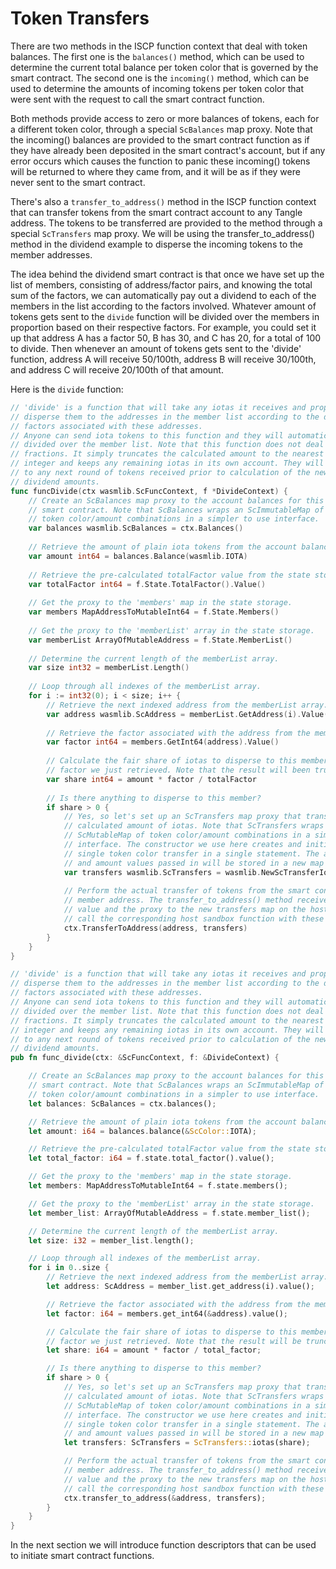 # Token Transfers

There are two methods in the ISCP function context that deal with token balances. The
first one is the `balances()` method, which can be used to determine the current total
balance per token color that is governed by the smart contract. The second one is
the `incoming()` method, which can be used to determine the amounts of incoming tokens per
token color that were sent with the request to call the smart contract function.

Both methods provide access to zero or more balances of tokens, each for a different token
color, through a special `ScBalances` map proxy. Note that the incoming() balances are
provided to the smart contract function as if they have already been deposited in the
smart contract's account, but if any error occurs which causes the function to panic these
incoming() tokens will be returned to where they came from, and it will be as if they were
never sent to the smart contract.

There's also a `transfer_to_address()` method in the ISCP function context that can
transfer tokens from the smart contract account to any Tangle address. The tokens to be
transferred are provided to the method through a special `ScTransfers` map proxy. We will
be using the transfer_to_address() method in the dividend example to disperse the incoming
tokens to the member addresses.

The idea behind the dividend smart contract is that once we have set up the list of
members, consisting of address/factor pairs, and knowing the total sum of the factors, we
can automatically pay out a dividend to each of the members in the list according to the
factors involved. Whatever amount of tokens gets sent to the `divide` function will be
divided over the members in proportion based on their respective factors. For example, you
could set it up that address A has a factor 50, B has 30, and C has 20, for a total of 100
to divide. Then whenever an amount of tokens gets sent to the 'divide' function, address A
will receive 50/100th, address B will receive 30/100th, and address C will receive
20/100th of that amount.

Here is the `divide` function:

```go
// 'divide' is a function that will take any iotas it receives and properly
// disperse them to the addresses in the member list according to the dispersion
// factors associated with these addresses.
// Anyone can send iota tokens to this function and they will automatically be
// divided over the member list. Note that this function does not deal with
// fractions. It simply truncates the calculated amount to the nearest lower
// integer and keeps any remaining iotas in its own account. They will be added
// to any next round of tokens received prior to calculation of the new
// dividend amounts.
func funcDivide(ctx wasmlib.ScFuncContext, f *DivideContext) {
    // Create an ScBalances map proxy to the account balances for this
    // smart contract. Note that ScBalances wraps an ScImmutableMap of
    // token color/amount combinations in a simpler to use interface.
    var balances wasmlib.ScBalances = ctx.Balances()
    
    // Retrieve the amount of plain iota tokens from the account balance
    var amount int64 = balances.Balance(wasmlib.IOTA)
    
    // Retrieve the pre-calculated totalFactor value from the state storage.
    var totalFactor int64 = f.State.TotalFactor().Value()
    
    // Get the proxy to the 'members' map in the state storage.
    var members MapAddressToMutableInt64 = f.State.Members()
    
    // Get the proxy to the 'memberList' array in the state storage.
    var memberList ArrayOfMutableAddress = f.State.MemberList()
    
    // Determine the current length of the memberList array.
    var size int32 = memberList.Length()
    
    // Loop through all indexes of the memberList array.
    for i := int32(0); i < size; i++ {
        // Retrieve the next indexed address from the memberList array.
        var address wasmlib.ScAddress = memberList.GetAddress(i).Value()
        
        // Retrieve the factor associated with the address from the members map.
        var factor int64 = members.GetInt64(address).Value()
        
        // Calculate the fair share of iotas to disperse to this member based on the
        // factor we just retrieved. Note that the result will been truncated.
        var share int64 = amount * factor / totalFactor
        
        // Is there anything to disperse to this member?
        if share > 0 {
            // Yes, so let's set up an ScTransfers map proxy that transfers the
            // calculated amount of iotas. Note that ScTransfers wraps an
            // ScMutableMap of token color/amount combinations in a simpler to use
            // interface. The constructor we use here creates and initializes a
            // single token color transfer in a single statement. The actual color
            // and amount values passed in will be stored in a new map on the host.
            var transfers wasmlib.ScTransfers = wasmlib.NewScTransferIotas(share)
            
            // Perform the actual transfer of tokens from the smart contract to the
            // member address. The transfer_to_address() method receives the address
            // value and the proxy to the new transfers map on the host, and will
            // call the corresponding host sandbox function with these values.
            ctx.TransferToAddress(address, transfers)
        }
    }
}
```

```rust
// 'divide' is a function that will take any iotas it receives and properly
// disperse them to the addresses in the member list according to the dispersion
// factors associated with these addresses.
// Anyone can send iota tokens to this function and they will automatically be
// divided over the member list. Note that this function does not deal with
// fractions. It simply truncates the calculated amount to the nearest lower
// integer and keeps any remaining iotas in its own account. They will be added
// to any next round of tokens received prior to calculation of the new
// dividend amounts.
pub fn func_divide(ctx: &ScFuncContext, f: &DivideContext) {

    // Create an ScBalances map proxy to the account balances for this
    // smart contract. Note that ScBalances wraps an ScImmutableMap of
    // token color/amount combinations in a simpler to use interface.
    let balances: ScBalances = ctx.balances();

    // Retrieve the amount of plain iota tokens from the account balance.
    let amount: i64 = balances.balance(&ScColor::IOTA);

    // Retrieve the pre-calculated totalFactor value from the state storage.
    let total_factor: i64 = f.state.total_factor().value();

    // Get the proxy to the 'members' map in the state storage.
    let members: MapAddressToMutableInt64 = f.state.members();

    // Get the proxy to the 'memberList' array in the state storage.
    let member_list: ArrayOfMutableAddress = f.state.member_list();

    // Determine the current length of the memberList array.
    let size: i32 = member_list.length();

    // Loop through all indexes of the memberList array.
    for i in 0..size {
        // Retrieve the next indexed address from the memberList array.
        let address: ScAddress = member_list.get_address(i).value();

        // Retrieve the factor associated with the address from the members map.
        let factor: i64 = members.get_int64(&address).value();

        // Calculate the fair share of iotas to disperse to this member based on the
        // factor we just retrieved. Note that the result will be truncated.
        let share: i64 = amount * factor / total_factor;

        // Is there anything to disperse to this member?
        if share > 0 {
            // Yes, so let's set up an ScTransfers map proxy that transfers the
            // calculated amount of iotas. Note that ScTransfers wraps an
            // ScMutableMap of token color/amount combinations in a simpler to use
            // interface. The constructor we use here creates and initializes a
            // single token color transfer in a single statement. The actual color
            // and amount values passed in will be stored in a new map on the host.
            let transfers: ScTransfers = ScTransfers::iotas(share);

            // Perform the actual transfer of tokens from the smart contract to the
            // member address. The transfer_to_address() method receives the address
            // value and the proxy to the new transfers map on the host, and will
            // call the corresponding host sandbox function with these values.
            ctx.transfer_to_address(&address, transfers);
        }
    }
}
```

In the next section we will introduce function descriptors that can be used to initiate
smart contract functions.
